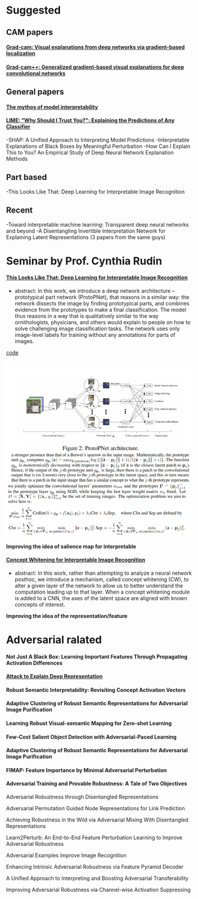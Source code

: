 # Suggested 

## CAM papers

#### [Grad-cam: Visual explanations from deep networks via gradient-based localization](https://arxiv.org/abs/1610.02391)

#### [Grad-cam++: Generalized gradient-based visual explanations for deep convolutional networks](https://arxiv.org/pdf/1710.11063.pdf)



## General papers

#### [The mythos of model interpretability](https://arxiv.org/pdf/1606.03490.pdf)

#### [LIME: "Why Should I Trust You?": Explaining the Predictions of Any Classifier](https://arxiv.org/pdf/1602.04938.pdf)


-SHAP: A Unified Approach to Interpreting Model Predictions
-Interpretable Explanations of Black Boxes by Meaningful Perturbation
-How Can I Explain This to You? An Empirical Study of Deep Neural
Network Explanation Methods

## Part based
-This Looks Like That: Deep Learning for Interpretable Image
Recognition

## Recent

-Toward interpretable machine learning: Transparent deep neural
networks and beyond
-A Disentangling Invertible Interpretation Network for Explaining
Latent Representations (3 papers from the same guys)

# Seminar by Prof. Cynthia Rudin

#### [This Looks Like That: Deep Learning for Interpretable Image Recognition](https://arxiv.org/pdf/1806.10574.pdf)
- abstract: In this work, we introduce a deep network architecture –
prototypical part network (ProtoPNet), that reasons in a similar way: the network
dissects the image by finding prototypical parts, and combines evidence from the
prototypes to make a final classification. The model thus reasons in a way that is
qualitatively similar to the way ornithologists, physicians, and others would explain
to people on how to solve challenging image classification tasks. The network uses
only image-level labels for training without any annotations for parts of images.

[code](https://github.com/cfchen-duke/ProtoPNet)

![proto](figures/protoNet.png)
![proto](figures/protoNet1.png)
![proto](figures/protoNet2.png)

**Improving the idea of salience map for interpretable**

#### [Concept Whitening for Interpretable Image Recognition](https://arxiv.org/pdf/2002.01650.pdf)
- abstract: In this
work, rather than attempting to analyze a neural network posthoc, we introduce a mechanism,
called concept whitening (CW), to alter a given
layer of the network to allow us to better understand the computation leading up to that layer.
When a concept whitening module is added to a
CNN, the axes of the latent space are aligned with
known concepts of interest.

**Improving the idea of the representation/feature**

# Adversarial ralated

#### Not Just A Black Box: Learning Important Features Through Propagating Activation Differences
#### [Attack to Explain Deep Representation](https://openaccess.thecvf.com/content_CVPR_2020/html/Jalwana_Attack_to_Explain_Deep_Representation_CVPR_2020_paper.html)
#### Robust Semantic Interpretability: Revisiting Concept Activation Vectors
#### Adaptive Clustering of Robust Semantic Representations for Adversarial Image Purification
#### Learning Robust Visual-semantic Mapping for Zero-shot Learning
#### Few-Cost Salient Object Detection with Adversarial-Paced Learning
#### Adaptive Clustering of Robust Semantic Representations for Adversarial Image Purification
#### FIMAP: Feature Importance by Minimal Adversarial Perturbation
#### Adversarial Training and Provable Robustness: A Tale of Two Objectives

Adversarial Robustness through Disentangled Representations


Adversarial Permutation Guided Node Representations for Link Prediction

Achieving Robustness in the Wild via Adversarial Mixing With Disentangled Representations


Learn2Perturb: An End-to-End Feature Perturbation Learning to Improve Adversarial Robustness

Adversarial Examples Improve Image Recognition

Enhancing Intrinsic Adversarial Robustness via Feature Pyramid Decoder

A Unified Approach to Interpreting and Boosting Adversarial Transferability

Improving Adversarial Robustness via Channel-wise Activation Suppressing

